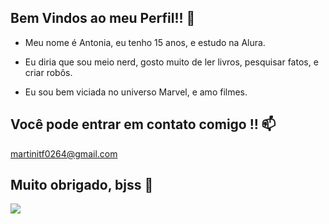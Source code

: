 ## Bem Vindos ao meu Perfil!! 💚

- Meu nome é Antonia, eu tenho 15 anos, e estudo na Alura.

- Eu diria que sou meio nerd, gosto muito de ler livros, pesquisar fatos, e criar robôs.

- Eu sou bem viciada no universo Marvel, e amo filmes.

## Você pode entrar em contato comigo !! 📫
  martinitf0264@gmail.com 

## Muito obrigado, bjss 💋

![](https://github.com/user-attachments/assets/e958cb76-cc8d-4261-8d2a-ef321cf293dd)

